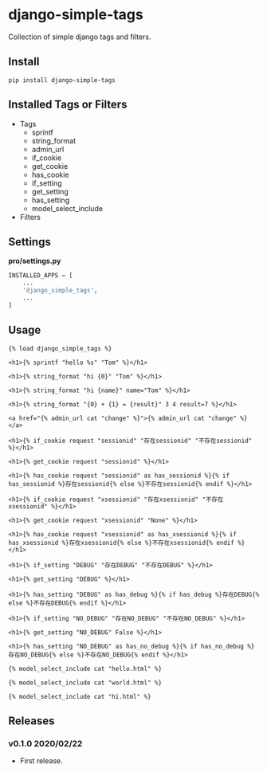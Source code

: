 # django-simple-tags

Collection of simple django tags and filters.

## Install

```shell
pip install django-simple-tags
```

## Installed Tags or Filters

- Tags
    - sprintf
    - string_format
    - admin_url
    - if_cookie
    - get_cookie
    - has_cookie
    - if_setting
    - get_setting
    - has_setting
    - model_select_include
- Filters


## Settings

**pro/settings.py**

```python
INSTALLED_APPS = [
    ...
    'django_simple_tags',
    ...
]
```

## Usage

```django
{% load django_simple_tags %}

<h1>{% sprintf "hello %s" "Tom" %}</h1>

<h1>{% string_format "hi {0}" "Tom" %}</h1>

<h1>{% string_format "hi {name}" name="Tom" %}</h1>

<h1>{% string_format "{0} + {1} = {result}" 3 4 result=7 %}</h1>

<a href="{% admin_url cat "change" %}">{% admin_url cat "change" %}</a>

<h1>{% if_cookie request "sessionid" "存在sessionid" "不存在sessionid" %}</h1>

<h1>{% get_cookie request "sessionid" %}</h1>

<h1>{% has_cookie request "sessionid" as has_sessionid %}{% if has_sessionid %}存在sessionid{% else %}不存在sessionid{% endif %}</h1>

<h1>{% if_cookie request "xsessionid" "存在xsessionid" "不存在xsessionid" %}</h1>

<h1>{% get_cookie request "xsessionid" "None" %}</h1>

<h1>{% has_cookie request "xsessionid" as has_xsessionid %}{% if has_xsessionid %}存在xsessionid{% else %}不存在xsessionid{% endif %}</h1>

<h1>{% if_setting "DEBUG" "存在DEBUG" "不存在DEBUG" %}</h1>

<h1>{% get_setting "DEBUG" %}</h1>

<h1>{% has_setting "DEBUG" as has_debug %}{% if has_debug %}存在DEBUG{% else %}不存在DEBUG{% endif %}</h1>

<h1>{% if_setting "NO_DEBUG" "存在NO_DEBUG" "不存在NO_DEBUG" %}</h1>

<h1>{% get_setting "NO_DEBUG" False %}</h1>

<h1>{% has_setting "NO_DEBUG" as has_no_debug %}{% if has_no_debug %}存在NO_DEBUG{% else %}不存在NO_DEBUG{% endif %}</h1>

{% model_select_include cat "hello.html" %}

{% model_select_include cat "world.html" %}

{% model_select_include cat "hi.html" %}
```

## Releases

### v0.1.0 2020/02/22

- First release.